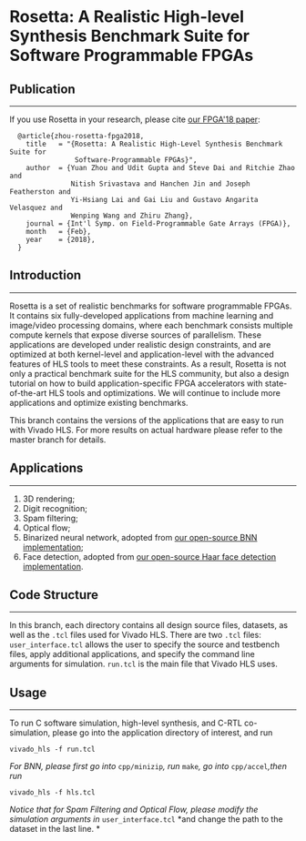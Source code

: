 # Rosetta: A Realistic High-level Synthesis Benchmark Suite for Software Programmable FPGAs

## Publication
-------------------------------------------------------------------------------------------
If you use Rosetta in your research, please cite [our FPGA'18 paper][1]:
```
  @article{zhou-rosetta-fpga2018,
    title   = "{Rosetta: A Realistic High-Level Synthesis Benchmark Suite for
                Software-Programmable FPGAs}",
    author  = {Yuan Zhou and Udit Gupta and Steve Dai and Ritchie Zhao and 
               Nitish Srivastava and Hanchen Jin and Joseph Featherston and
               Yi-Hsiang Lai and Gai Liu and Gustavo Angarita Velasquez and
               Wenping Wang and Zhiru Zhang},
    journal = {Int'l Symp. on Field-Programmable Gate Arrays (FPGA)},
    month   = {Feb},
    year    = {2018},
  }
```
[1]: http://www.csl.cornell.edu/~zhiruz/pdfs/rosetta-fpga2018.pdf

## Introduction 
-------------------------------------------------------------------------------------------
Rosetta is a set of realistic benchmarks for software programmable FPGAs. 
It contains six fully-developed applications from machine learning and image/video processing domains, where each benchmark consists multiple compute kernels that expose diverse sources of parallelism. 
These applications are developed under realistic design constraints, and are optimized at both kernel-level and application-level with the advanced features of HLS tools to meet these constraints. 
As a result, Rosetta is not only a practical benchmark suite for the HLS community, but also a design tutorial on how to build application-specific FPGA accelerators with state-of-the-art HLS tools and optimizations. 
We will continue to include more applications and optimize existing benchmarks. 

This branch contains the versions of the applications that are easy to run with Vivado HLS. For 
more results on actual hardware please refer to the master branch for details. 

## Applications
-------------------------------------------------------------------------------------------
1. 3D rendering;
2. Digit recognition;
3. Spam filtering;
4. Optical flow;
5. Binarized neural network, adopted from [our open-source BNN implementation][2];
6. Face detection, adopted from [our open-source Haar face detection implementation][3].

[2]: https://github.com/cornell-zhang/bnn-fpga
[3]: https://github.com/cornell-zhang/facedetect-fpga

## Code Structure
-------------------------------------------------------------------------------------------
In this branch, each directory contains all design source files, datasets, as well as the `.tcl`
files used for Vivado HLS. There are two `.tcl` files: `user_interface.tcl` allows the user to 
specify the source and testbench files, apply additional applications, and specify the command line
arguments for simulation. `run.tcl` is the main file that Vivado HLS uses. 
 
## Usage
-------------------------------------------------------------------------------------------
To run C software simulation, high-level synthesis, and C-RTL co-simulation, please go into the 
application directory of interest, and run 
```
vivado_hls -f run.tcl
```
*For BNN, please first go into* `cpp/minizip`*, run* `make`*, go into* `cpp/accel`*,then run*
```
vivado_hls -f hls.tcl
```

*Notice that for Spam Filtering and Optical Flow, please modify the simulation arguments in*
`user_interface.tcl` *and change the path to the dataset in the last line. *


